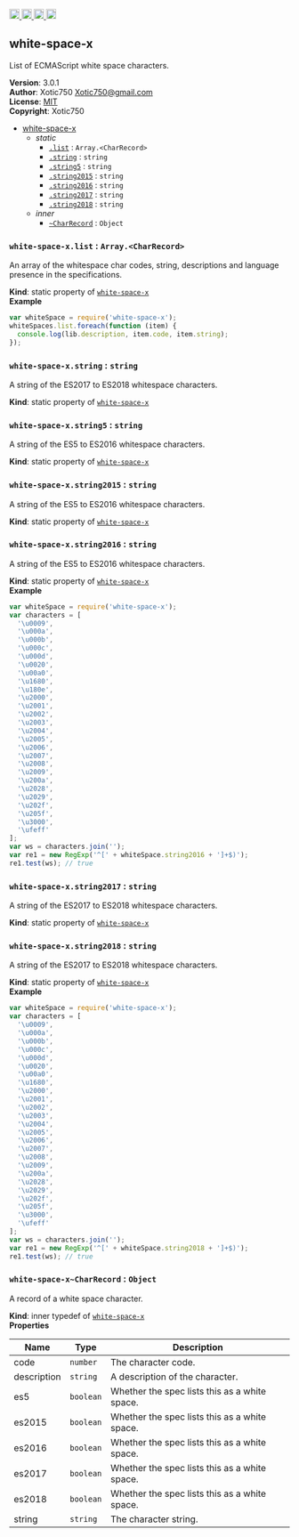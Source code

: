 <a href="https://travis-ci.org/Xotic750/white-space-x"
   title="Travis status">
<img
   src="https://travis-ci.org/Xotic750/white-space-x.svg?branch=master"
   alt="Travis status" height="18"/>
</a>
<a href="https://david-dm.org/Xotic750/white-space-x"
   title="Dependency status">
<img src="https://david-dm.org/Xotic750/white-space-x.svg"
   alt="Dependency status" height="18"/>
</a>
<a href="https://david-dm.org/Xotic750/white-space-x#info=devDependencies"
   title="devDependency status">
<img src="https://david-dm.org/Xotic750/white-space-x/dev-status.svg"
   alt="devDependency status" height="18"/>
</a>
<a href="https://badge.fury.io/js/white-space-x" title="npm version">
<img src="https://badge.fury.io/js/white-space-x.svg"
   alt="npm version" height="18"/>
</a>
<a name="module_white-space-x"></a>

## white-space-x
List of ECMAScript white space characters.

**Version**: 3.0.1  
**Author**: Xotic750 <Xotic750@gmail.com>  
**License**: [MIT](&lt;https://opensource.org/licenses/MIT&gt;)  
**Copyright**: Xotic750  

* [white-space-x](#module_white-space-x)
    * _static_
        * [`.list`](#module_white-space-x.list) : <code>Array.&lt;CharRecord&gt;</code>
        * [`.string`](#module_white-space-x.string) : <code>string</code>
        * [`.string5`](#module_white-space-x.string5) : <code>string</code>
        * [`.string2015`](#module_white-space-x.string2015) : <code>string</code>
        * [`.string2016`](#module_white-space-x.string2016) : <code>string</code>
        * [`.string2017`](#module_white-space-x.string2017) : <code>string</code>
        * [`.string2018`](#module_white-space-x.string2018) : <code>string</code>
    * _inner_
        * [`~CharRecord`](#module_white-space-x..CharRecord) : <code>Object</code>

<a name="module_white-space-x.list"></a>

### `white-space-x.list` : <code>Array.&lt;CharRecord&gt;</code>
An array of the whitespace char codes, string, descriptions and language
presence in the specifications.

**Kind**: static property of [<code>white-space-x</code>](#module_white-space-x)  
**Example**  
```js
var whiteSpace = require('white-space-x');
whiteSpaces.list.foreach(function (item) {
  console.log(lib.description, item.code, item.string);
});
```
<a name="module_white-space-x.string"></a>

### `white-space-x.string` : <code>string</code>
A string of the ES2017 to ES2018 whitespace characters.

**Kind**: static property of [<code>white-space-x</code>](#module_white-space-x)  
<a name="module_white-space-x.string5"></a>

### `white-space-x.string5` : <code>string</code>
A string of the ES5 to ES2016 whitespace characters.

**Kind**: static property of [<code>white-space-x</code>](#module_white-space-x)  
<a name="module_white-space-x.string2015"></a>

### `white-space-x.string2015` : <code>string</code>
A string of the ES5 to ES2016 whitespace characters.

**Kind**: static property of [<code>white-space-x</code>](#module_white-space-x)  
<a name="module_white-space-x.string2016"></a>

### `white-space-x.string2016` : <code>string</code>
A string of the ES5 to ES2016 whitespace characters.

**Kind**: static property of [<code>white-space-x</code>](#module_white-space-x)  
**Example**  
```js
var whiteSpace = require('white-space-x');
var characters = [
  '\u0009',
  '\u000a',
  '\u000b',
  '\u000c',
  '\u000d',
  '\u0020',
  '\u00a0',
  '\u1680',
  '\u180e',
  '\u2000',
  '\u2001',
  '\u2002',
  '\u2003',
  '\u2004',
  '\u2005',
  '\u2006',
  '\u2007',
  '\u2008',
  '\u2009',
  '\u200a',
  '\u2028',
  '\u2029',
  '\u202f',
  '\u205f',
  '\u3000',
  '\ufeff'
];
var ws = characters.join('');
var re1 = new RegExp('^[' + whiteSpace.string2016 + ']+$)');
re1.test(ws); // true
```
<a name="module_white-space-x.string2017"></a>

### `white-space-x.string2017` : <code>string</code>
A string of the ES2017 to ES2018 whitespace characters.

**Kind**: static property of [<code>white-space-x</code>](#module_white-space-x)  
<a name="module_white-space-x.string2018"></a>

### `white-space-x.string2018` : <code>string</code>
A string of the ES2017 to ES2018 whitespace characters.

**Kind**: static property of [<code>white-space-x</code>](#module_white-space-x)  
**Example**  
```js
var whiteSpace = require('white-space-x');
var characters = [
  '\u0009',
  '\u000a',
  '\u000b',
  '\u000c',
  '\u000d',
  '\u0020',
  '\u00a0',
  '\u1680',
  '\u2000',
  '\u2001',
  '\u2002',
  '\u2003',
  '\u2004',
  '\u2005',
  '\u2006',
  '\u2007',
  '\u2008',
  '\u2009',
  '\u200a',
  '\u2028',
  '\u2029',
  '\u202f',
  '\u205f',
  '\u3000',
  '\ufeff'
];
var ws = characters.join('');
var re1 = new RegExp('^[' + whiteSpace.string2018 + ']+$)');
re1.test(ws); // true
```
<a name="module_white-space-x..CharRecord"></a>

### `white-space-x~CharRecord` : <code>Object</code>
A record of a white space character.

**Kind**: inner typedef of [<code>white-space-x</code>](#module_white-space-x)  
**Properties**

| Name | Type | Description |
| --- | --- | --- |
| code | <code>number</code> | The character code. |
| description | <code>string</code> | A description of the character. |
| es5 | <code>boolean</code> | Whether the spec lists this as a white space. |
| es2015 | <code>boolean</code> | Whether the spec lists this as a white space. |
| es2016 | <code>boolean</code> | Whether the spec lists this as a white space. |
| es2017 | <code>boolean</code> | Whether the spec lists this as a white space. |
| es2018 | <code>boolean</code> | Whether the spec lists this as a white space. |
| string | <code>string</code> | The character string. |

